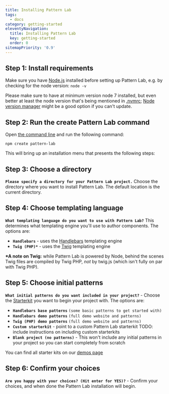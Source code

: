 ```yaml
---
title: Installing Pattern Lab
tags:
  - docs
category: getting-started
eleventyNavigation:
  title: Installing Pattern Lab
  key: getting-started
  order: 0
sitemapPriority: '0.9'
---
```


## Step 1: Install requirements

Make sure you have [Node.js](https://nodejs.org/en/download/) installed before setting up Pattern Lab, e.g. by checking for the node version: `node -v`

Please make sure to have at minimum version node 7 installed, but even better at least the node version that's being mentioned in [.nvmrc](https://github.com/pattern-lab/patternlab-node/blob/dev/); [Node version manager](https://github.com/nvm-sh/nvm) might be a good option if you can't update.

## Step 2: Run the create Pattern Lab command

Open [the command line](https://tutorial.djangogirls.org/en/intro_to_command_line/) and run the following command:

```
npm create pattern-lab
```

This will bring up an installation menu that presents the following steps:

## Step 3: Choose a directory

**`Please specify a directory for your Pattern Lab project.`** Choose the directory where you want to install Pattern Lab. The default location is the current directory.

## Step 4: Choose templating language

**`What templating language do you want to use with Pattern Lab?`** This determines what templating engine you'll use to author components. The options are:

- **`Handlebars`** - uses the [Handlebars](https://handlebarsjs.com/) templating engine
- **`Twig (PHP)*`** - uses the [Twig](https://twig.symfony.com/) templating engine

**\*A note on Twig:** while Pattern Lab is powered by Node, behind the scenes Twig files are compiled by Twig PHP, _not_ by twig.js (which isn't fully on par with Twig PHP).

## Step 5: Choose initial patterns

**`What initial patterns do you want included in your project?`** - Choose the <a href="/docs/starterkits/">Starterkit</a> you want to begin your project with. The options are:

- **`Handlebars base patterns`** `(some basic patterns to get started with)`
- **`Handlebars demo patterns`** `(full demo website and patterns)`
- **`Twig (PHP) demo patterns`** `(full demo website and patterns)`
- **`Custom starterkit`** - point to a custom Pattern Lab starterkit TODO: include instructions on including custom starterkits
- **`Blank project (no patterns)`** - This won't include any initial patterns in your project so you can start completely from scratch

You can find all starter kits on our [demos page](/demos/)

## Step 6: Confirm your choices

**`Are you happy with your choices? (Hit enter for YES)?`** - Confirm your choices, and when done the Pattern Lab installation will begin.

